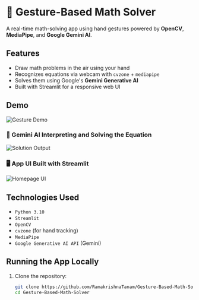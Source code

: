 # 🤖 Gesture-Based Math Solver 

A real-time math-solving app using hand gestures powered by **OpenCV**, **MediaPipe**, and **Google Gemini AI**.

## Features
- Draw math problems in the air using your hand
- Recognizes equations via webcam with `cvzone` + `mediapipe`
- Solves them using Google's **Gemini Generative AI**
- Built with Streamlit for a responsive web UI

## Demo 
![Gesture Demo](media/ScreenShot(94).png)

### 🧠 Gemini AI Interpreting and Solving the Equation
![Solution Output](media/Screenshot(95).png)

### 🖥️ App UI Built with Streamlit
![Homepage UI](media/Screenshot(96).png)


##  Technologies Used
- `Python 3.10`
- `Streamlit`
- `OpenCV`
- `cvzone` (for hand tracking)
- `MediaPipe`
- `Google Generative AI API` (Gemini)

##  Running the App Locally

1. Clone the repository:
   ```bash
   git clone https://github.com/RamakrishnaTanam/Gesture-Based-Math-Solver.git
   cd Gesture-Based-Math-Solver
